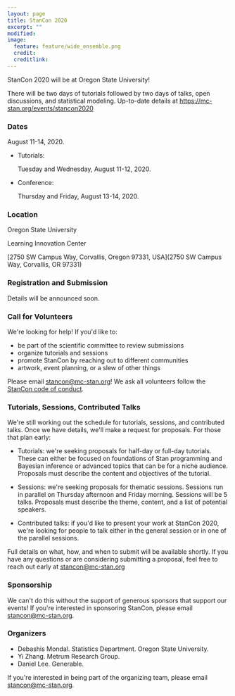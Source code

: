 ```yaml
---
layout: page
title: StanCon 2020
excerpt: ""
modified:
image:
  feature: feature/wide_ensemble.png
  credit:
  creditlink:
---
```



StanCon 2020 will be at Oregon State University!

There will be two days of tutorials followed by two days of talks, open discussions, and statistical modeling. Up-to-date details at https://mc-stan.org/events/stancon2020

### Dates

August 11-14, 2020.

- Tutorials: 

  Tuesday and Wednesday, August 11-12, 2020.

- Conference: 

  Thursday and Friday, August 13-14, 2020.


### Location

Oregon State University

Learning Innovation Center

[2750 SW Campus Way, Corvallis, Oregon 97331, USA](2750 SW Campus Way, Corvallis, OR 97331)


### Registration and Submission

Details will be announced soon.


### Call for Volunteers

We're looking for help! If you'd like to:

- be part of the scientific committee to review submissions
- organize tutorials and sessions
- promote StanCon by reaching out to different communities
- artwork, event planning, or a slew of other things

Please email stancon@mc-stan.org! We ask all volunteers follow the [StanCon code of conduct](https://mc-stan.org/events/stancon-code_of_conduct).

### Tutorials, Sessions, Contributed Talks

We're still working out the schedule for tutorials, sessions, and contributed talks. Once we have details, we'll make a request for proposals. For those that plan early:

- Tutorials: we're seeking proposals for half-day or full-day tutorials. These can either be focused on foundations of Stan programming and Bayesian inference or advanced topics that can be for a niche audience. Proposals must describe the content and objectives of the tutorial.

- Sessions: we're seeking proposals for thematic sessions. Sessions run in parallel on Thursday afternoon and Friday morning. Sessions will be 5 talks. Proposals must describe the theme, content, and a list of potential speakers.

- Contributed talks: if you'd like to present your work at StanCon 2020, we're looking for people to talk either in the general session or in one of the parallel sessions.

Full details on what, how, and when to submit will be available shortly. If you have any questions or are considering submitting a proposal, feel free to reach out early at stancon@mc-stan.org


### Sponsorship

We can't do this without the support of generous sponsors that support our events! If you're interested in sponsoring StanCon, please email stancon@mc-stan.org.


### Organizers

- Debashis Mondal. Statistics Department. Oregon State University. 
- Yi Zhang. Metrum Research Group.
- Daniel Lee. Generable.

If you're interested in being part of the organizing team, please email stancon@mc-stan.org.
